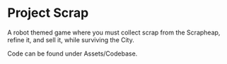 # Project Scrap
A robot themed game where you must collect scrap from the Scrapheap, refine it, and sell it, while surviving the City.

Code can be found under Assets/Codebase.
